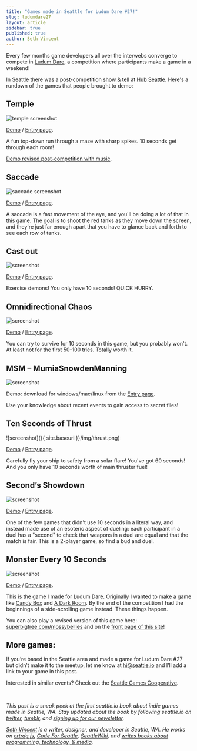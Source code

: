 ```yaml
---
title: "Games made in Seattle for Ludum Dare #27!"
slug: ludumdare27
layout: article
sidebar: true
published: true
author: Seth Vincent
---
```


Every few months game developers all over the interwebs converge to compete in [Ludum Dare](http://www.ludumdare.com/compo/), a competition where participants make a game in a weekend!

In Seattle there was a post-competition [show & tell](http://www.meetup.com/SeattleGamesCooperative/events/134408862/) at [Hub Seattle](http://thehubseattle.com). Here's a rundown of the games that people brought to demo:

## Temple
![temple screenshot](http://www.ludumdare.com/compo/wp-content/compo2/273708/22908-shot0.png)

[Demo](http://threebeards.s3-website-us-west-2.amazonaws.com/) / [Entry page](http://www.ludumdare.com/compo/ludum-dare-27/?action=preview&uid=22908).

A fun top-down run through a maze with sharp spikes. 10 seconds get through each room!

[Demo revised post-competition with music](http://threebeards.s3-website-us-west-2.amazonaws.com/improved/).



## Saccade

![saccade screenshot](http://www.ludumdare.com/compo/wp-content/compo2/273708/14285-shot1.png)

[Demo](http://www.newgrounds.com/portal/view/624450) / [Entry page](http://www.ludumdare.com/compo/ludum-dare-27/?action=preview&uid=14285).

A saccade is a fast movement of the eye, and you'll be doing a lot of that in this game. The goal is to shoot the red tanks as they move down the screen, and they're just far enough apart that you have to glance back and forth to see each row of tanks.


## Cast out

![screenshot](http://www.ludumdare.com/compo/wp-content/compo2/273708/25458-shot0.jpg)

[Demo](http://www.rekindlegames.com/Alpha/Cast_Out_LD_27.html) / [Entry page](http://www.ludumdare.com/compo/ludum-dare-27/?action=preview&uid=25458).

Exercise demons! You only have 10 seconds! QUICK HURRY.



## Omnidirectional Chaos

![screenshot](http://www.ludumdare.com/compo/wp-content/compo2/273708/15824-shot0.png)

[Demo](http://mattarod.com/chaosjam2x.html) / [Entry page](http://www.ludumdare.com/compo/ludum-dare-27/?action=preview&uid=15824).

You can try to survive for 10 seconds in this game, but you probably won't. At least not for the first 50-100 tries. Totally worth it.


## MSM – MumiaSnowdenManning
![screenshot](http://www.ludumdare.com/compo/wp-content/compo2/thumb/94f62ad4dbe3015772a23b69a4f8610e.jpg)

Demo: download for windows/mac/linux from the [Entry page](http://www.ludumdare.com/compo/ludum-dare-27/?action=preview&uid=27800).

Use your knowledge about recent events to gain access to secret files!




## Ten Seconds of Thrust
![screenshot]({{ site.baseurl }}/img/thrust.png)

[Demo](http://www.stencyl.com/game/play/21025) / [Entry page](http://www.ludumdare.com/compo/ludum-dare-27/?action=preview&uid=19657).

Carefully fly your ship to safety from a solar flare! You've got 60 seconds! And you only have 10 seconds worth of main thruster fuel!


## Second’s Showdown
![screenshot](http://www.ludumdare.com/compo/wp-content/compo2/273708/15160-shot2.png)

[Demo](http://games.spottedzebrasoftware.com/seconds-showdown/) / [Entry page](http://www.ludumdare.com/compo/ludum-dare-27/?action=preview&uid=15160).

One of the few games that didn't use 10 seconds in a literal way, and instead made use of an esoteric aspect of dueling: each participant in a duel has a "second" to check that weapons in a duel are equal and that the match is fair. This is a 2-player game, so find a bud and duel.



## Monster Every 10 Seconds

![screenshot](http://www.ludumdare.com/compo/wp-content/compo2/thumb/d4efa83ce51fbcf49ad093c4b758935f.jpg)

[Demo](http://sethvincent.github.io/ludum-dare-27/) / [Entry page](http://www.ludumdare.com/compo/ludum-dare-27/?action=preview&uid=5625).

This is the game I made for Ludum Dare. Originally I wanted to make a game like [Candy Box]() and [A Dark Room](). By the end of the competition I had the beginnings of a side-scrolling game instead. These things happen.


You can also play a revised version of this game here: [superbigtree.com/mossybellies](http://superbigtree.com/mossybellies/) and on the [front page of this site](http://seattle.io)!

## More games:

If you’re based in the Seattle area and made a game for Ludum Dare #27 but didn’t make it to the meetup, let me know at [hi@seattle.io](mailto:hi@seattle.io) and I’ll add a link to your game in this post.

Interested in similar events? Check out the [Seattle Games Cooperative](http://www.seattlegam.es/).

<br>

_This post is a sneak peek at the first seattle.io book about indie games made in Seattle, WA. Stay updated about the book by following seattle.io on [twitter](http://twitter.com/seattleio), [tumblr](http://seattleio.tumblr.com), and [signing up for our newsletter](http://seattle.io/#newsletter)._

_[Seth Vincent](http://sethvincent.com) is a writer, designer, and developer in Seattle, WA. He works on [crtrdg.js](http://crtrdg.github.io), [Code For Seattle](http://codeforseattle.org), [SeattleWiki](http://seattlewiki.net), and [writes books about programming, technology, & media](http://superbigtree.com/books)._